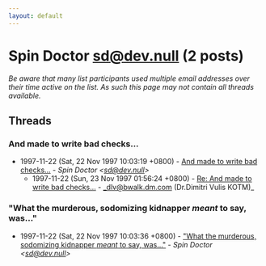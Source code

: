 ```yaml
---
layout: default
---
```


# Spin Doctor <sd@dev.null> (2 posts)

_Be aware that many list participants used multiple email addresses over their time active on the list. As such this page may not contain all threads available._

## Threads

### And made to write bad checks...
+ 1997-11-22 (Sat, 22 Nov 1997 10:03:19 +0800) - [And made to write bad checks...](/archive/1997/11/273f731ab47b80de14d1c02849b514b4787758a65ed4694060c587a0e767585f) - _Spin Doctor \<sd@dev.null\>_
  + 1997-11-22 (Sun, 23 Nov 1997 01:56:24 +0800) - [Re: And made to write bad checks...](/archive/1997/11/69e3e40010b38e30466d85fb8280b10658b1da8927354e2c14f9e71d285a20ed) - _dlv@bwalk.dm.com (Dr.Dimitri Vulis KOTM)_

### "What the murderous, sodomizing kidnapper *meant* to say, was..."
+ 1997-11-22 (Sat, 22 Nov 1997 10:03:36 +0800) - ["What the murderous, sodomizing kidnapper *meant* to say, was..."](/archive/1997/11/0ef9e28ee272a629d9d600bc7ae38fa93bb3d9ee01919bbb11100c1bf661a2ec) - _Spin Doctor \<sd@dev.null\>_

